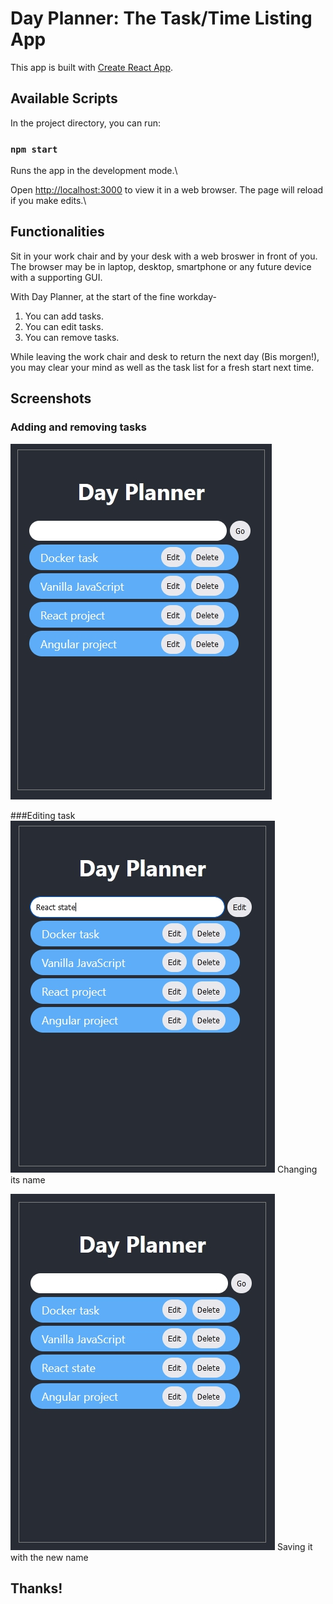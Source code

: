 # Day Planner: The Task/Time Listing App

This app is built with [Create React App](https://github.com/facebook/create-react-app).

## Available Scripts

In the project directory, you can run:

### `npm start`

Runs the app in the development mode.\

Open [http://localhost:3000](http://localhost:3000) to view it in a web browser.
The page will reload if you make edits.\

## Functionalities

Sit in your work chair and by your desk with a web broswer in front of you. The browser may be in laptop, desktop, smartphone or any future device with a supporting GUI.

With Day Planner, at the start of the fine workday-
1. You can add tasks.
2. You can edit tasks.
3. You can remove tasks.

While leaving the work chair and desk to return the next day (Bis morgen!), you may clear your mind as well as the task list for a fresh start next time.

## Screenshots

### Adding and removing tasks
![Adding and removing tasks](assets/images/adding-removing-tasks.jpg)

###Editing task 
![Editing task - Changing its name](assets/images/editing-task-01.jpg)
Changing its name

![Editing task - Saving it with the new name](assets/images/editing-task-02.jpg)
Saving it with the new name


## Thanks!
